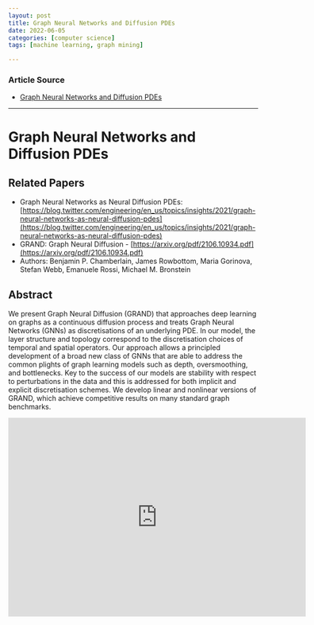 ```yaml
---
layout: post
title: Graph Neural Networks and Diffusion PDEs
date: 2022-06-05
categories: [computer science]
tags: [machine learning, graph mining]

---
```


### Article Source

* [Graph Neural Networks and Diffusion PDEs](https://www.youtube.com/watch?v=9SMbH18nMUg)


---

# Graph Neural Networks and Diffusion PDEs


## Related Papers

* Graph Neural Networks as Neural Diffusion PDEs: [https://blog.twitter.com/engineering/en_us/topics/insights/2021/graph-neural-networks-as-neural-diffusion-pdes](https://blog.twitter.com/engineering/en_us/topics/insights/2021/graph-neural-networks-as-neural-diffusion-pdes)
* GRAND: Graph Neural Diffusion - [https://arxiv.org/pdf/2106.10934.pdf](https://arxiv.org/pdf/2106.10934.pdf)
* Authors: Benjamin P. Chamberlain, James Rowbottom, Maria Gorinova, Stefan Webb, Emanuele Rossi, Michael M. Bronstein 


## Abstract

We present Graph Neural Diffusion (GRAND) that approaches deep learning on graphs as a continuous diffusion process and treats Graph Neural Networks (GNNs) as discretisations of an underlying PDE. In our model, the layer structure and topology correspond to the discretisation choices of temporal and spatial operators. Our approach allows a principled development of a broad new class of GNNs that are able to address the common plights of graph learning models such as
depth, oversmoothing, and bottlenecks. Key to the success of our models are stability with respect to perturbations in the data and this is addressed for both implicit and explicit discretisation schemes. We develop linear and nonlinear versions of GRAND, which achieve competitive results on many standard graph benchmarks.


<iframe width="600" height="400" src="https://www.youtube.com/embed/9SMbH18nMUg" title="YouTube video player" frameborder="0" allow="accelerometer; autoplay; clipboard-write; encrypted-media; gyroscope; picture-in-picture" allowfullscreen></iframe>